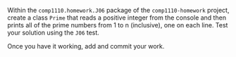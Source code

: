 Within the `comp1110.homework.J06` package of the `comp1110-homework` project,
create a class `Prime` that reads a positive integer from the console and
then prints all of the prime numbers from 1 to n (inclusive), one on each line.
Test your solution using the `J06` test.

Once you have it working, add and commit your work.
